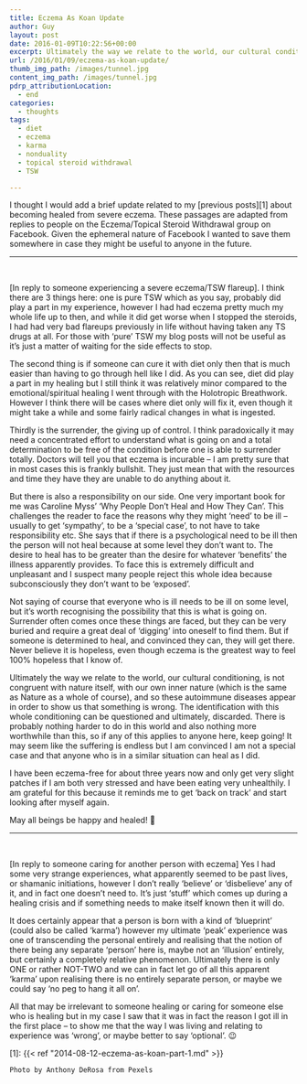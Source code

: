 ```yaml
---
title: Eczema As Koan Update
author: Guy
layout: post
date: 2016-01-09T10:22:56+00:00
excerpt: Ultimately the way we relate to the world, our cultural conditioning, is not congruent with nature itself, with our own inner nature (which is the same as Nature as a whole of course), and so these autoimmune diseases appear in order to show us that something is wrong. The identification with this whole conditioning can be questioned and ultimately, discarded. There is probably nothing harder to do in this world and also nothing more worthwhile than this, so if any of this applies to anyone here, keep going! It may seem like the suffering is endless but I am convinced I am not a special case and that anyone who is in a similar situation can heal as I did.
url: /2016/01/09/eczema-as-koan-update/
thumb_img_path: /images/tunnel.jpg
content_img_path: /images/tunnel.jpg
pdrp_attributionLocation:
  - end
categories:
  - thoughts
tags:
  - diet
  - eczema
  - karma
  - nonduality
  - topical steroid withdrawal
  - TSW

---
```

I thought I would add a brief update related to my [previous posts][1] about becoming healed from severe eczema. These passages are adapted from replies to people on the Eczema/Topical Steroid Withdrawal group on Facebook. Given the ephemeral nature of Facebook I wanted to save them somewhere in case they might be useful to anyone in the future.

<!--more-->

* * *

&nbsp;

[In reply to someone experiencing a severe eczema/TSW flareup]. I think there are 3 things here: one is pure TSW which as you say, probably did play a part in my experience, however I had had eczema pretty much my whole life up to then, and while it did get worse when I stopped the steroids, I had had very bad flareups previously in life without having taken any TS drugs at all. For those with &#8216;pure&#8217; TSW my blog posts will not be useful as it&#8217;s just a matter of waiting for the side effects to stop.

The second thing is if someone can cure it with diet only then that is much easier than having to go through hell like I did. As you can see, diet did play a part in my healing but I still think it was relatively minor compared to the emotional/spiritual healing I went through with the Holotropic Breathwork. However I think there will be cases where diet only will fix it, even though it might take a while and some fairly radical changes in what is ingested.

Thirdly is the surrender, the giving up of control. I think paradoxically it may need a concentrated effort to understand what is going on and a total determination to be free of the condition before one is able to surrender totally. Doctors will tell you that eczema is incurable &#8211; I am pretty sure that in most cases this is frankly bullshit. They just mean that with the resources and time they have they are unable to do anything about it.

But there is also a responsibility on our side. One very important book for me was Caroline Myss&#8217; &#8216;Why People Don&#8217;t Heal and How They Can&#8217;. This challenges the reader to face the reasons why they might &#8216;need&#8217; to be ill &#8211; usually to get &#8216;sympathy&#8217;, to be a &#8216;special case&#8217;, to not have to take responsibility etc. She says that if there is a psychological need to be ill then the person will not heal because at some level they don&#8217;t want to. The desire to heal has to be greater than the desire for whatever &#8216;benefits&#8217; the illness apparently provides. To face this is extremely difficult and unpleasant and I suspect many people reject this whole idea because subconsciously they don&#8217;t want to be &#8216;exposed&#8217;.

Not saying of course that everyone who is ill needs to be ill on some level, but it&#8217;s worth recognising the possibility that this is what is going on. Surrender often comes once these things are faced, but they can be very buried and require a great deal of &#8216;digging&#8217; into oneself to find them. But if someone is determined to heal, and convinced they can, they will get there. Never believe it is hopeless, even though eczema is the greatest way to feel 100% hopeless that I know of.

Ultimately the way we relate to the world, our cultural conditioning, is not congruent with nature itself, with our own inner nature (which is the same as Nature as a whole of course), and so these autoimmune diseases appear in order to show us that something is wrong. The identification with this whole conditioning can be questioned and ultimately, discarded. There is probably nothing harder to do in this world and also nothing more worthwhile than this, so if any of this applies to anyone here, keep going! It may seem like the suffering is endless but I am convinced I am not a special case and that anyone who is in a similar situation can heal as I did.

I have been eczema-free for about three years now and only get very slight patches if I am both very stressed and have been eating very unhealthily. I am grateful for this because it reminds me to get &#8216;back on track&#8217; and start looking after myself again.

May all beings be happy and healed! 🙂

* * *

&nbsp;

[In reply to someone caring for another person with eczema] Yes I had some very strange experiences, what apparently seemed to be past lives, or shamanic initiations, however I don&#8217;t really &#8216;believe&#8217; or &#8216;disbelieve&#8217; any of it, and in fact one doesn&#8217;t need to. It&#8217;s just &#8216;stuff&#8217; which comes up during a healing crisis and if something needs to make itself known then it will do.

It does certainly appear that a person is born with a kind of &#8216;blueprint&#8217; (could also be called &#8216;karma&#8217;) however my ultimate &#8216;peak&#8217; experience was one of transcending the personal entirely and realising that the notion of there being any separate &#8216;person&#8217; here is, maybe not an &#8216;illusion&#8217; entirely, but certainly a completely relative phenomenon. Ultimately there is only ONE or rather NOT-TWO and we can in fact let go of all this apparent &#8216;karma&#8217; upon realising there is no entirely separate person, or maybe we could say &#8216;no peg to hang it all on&#8217;.

All that may be irrelevant to someone healing or caring for someone else who is healing but in my case I saw that it was in fact the reason I got ill in the first place &#8211; to show me that the way I was living and relating to experience was &#8216;wrong&#8217;, or maybe better to say &#8216;optional&#8217;. 😉

[1]: {{< ref "2014-08-12-eczema-as-koan-part-1.md" >}}

`Photo by Anthony DeRosa from Pexels`
